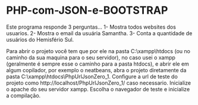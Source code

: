 # PHP-com-JSON-e-BOOTSTRAP
Este programa responde 3 perguntas... 1- Mostra todos websites dos usuarios. 2- Mostra o email da usuária Samantha. 3- Conta a quantidade de usuários do Hemisfério Sul.

Para abrir o projeto você tem que por ele na pasta C:\xampp\htdocs (ou no caminho da sua maquina para o seu servidor), no caso usei o xampp (geralmente é sempre esse o caminho para a pasta htdocs), e abrir ele em algum copilador, por exemplo o neatbeans, abra o projeto diretamente da pasta C:\xampp\htdocs\PhpUrlJsonZero_1. Configure a url de teste do projeto como http://localhost/PhpUrlJsonZero_1/ caso necessario. Inicialize o apache do seu servidor xampp. Escolha o navegador de teste e inicialize a compilação.
